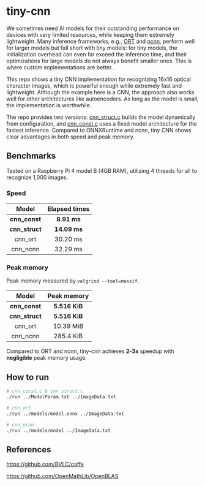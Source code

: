 # tiny-cnn

We sometimes need AI models for their outstanding performance on devices with very limited resources, while keeping them extremely lightweight. Many inference frameworks, e.g., [ORT](https://github.com/microsoft/onnxruntime) and [ncnn](https://github.com/Tencent/ncnn), perform well for larger models but fall short with tiny models: for tiny models, the initialization overhead can even far exceed the inference time, and their optimizations for large models do not always benefit smaller ones. This is where custom implementations are better.

This repo shows a tiny CNN implementation for recognizing 16x16 optical character images, which is powerful enough while extremely fast and lightweight. Although the example here is a CNN, the approach also works well for other architectures like autoencoders. As long as the model is small, the implementation is worthwhile.

The repo provides two versions: [cnn_struct.c](https://github.com/Avafly/tiny-cnn/blob/8907b70a169a4aaf4d7a55967564620e2e4d4840/cnn_struct.c) builds the model dynamically from configuration, and [cnn_const.c](https://github.com/Avafly/tiny-cnn/blob/8907b70a169a4aaf4d7a55967564620e2e4d4840/cnn_const.c) uses a fixed model architecture for the fastest inference. Compared to ONNXRuntime and ncnn, tiny CNN shows clear advantages in both speed and peak memory.

## Benchmarks

Tested on a Raspberry Pi 4 model B (4GB RAM), utilizing 4 threads for all to recognize 1,000 images.

### Speed

|     Model      | Elapsed times |
| :------------: | :-----------: |
| **cnn_const**  |  **8.91 ms**  |
| **cnn_struct** | **14.09 ms**  |
|    cnn_ort     |   30.20 ms    |
|    cnn_ncnn    |   32.29 ms    |

### Peak memory

Peak memory measured by `valgrind --tool=massif`.

|     Model      |  Peak memory  |
| :------------: | :-----------: |
| **cnn_const**  | **5.516 KiB** |
| **cnn_struct** | **5.516 KiB** |
|    cnn_ort     |   10.39 MiB   |
|    cnn_ncnn    |   285.4 KiB   |

Compared to ORT and ncnn, tiny-cnn achieves **2-3x** speedup with **negligible** peak memory usage.

## How to run

```bash
# cnn_const.c & cnn_struct.c
./run ../ModelParam.txt ../ImageData.txt

# cnn_ort
./run ../models/model.onnx ../ImageData.txt

# cnn_ncnn
./run ../models/model ../ImageData.txt
```

## References

https://github.com/BVLC/caffe

https://github.com/OpenMathLib/OpenBLAS